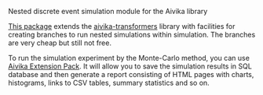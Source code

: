 Nested discrete event simulation module for the Aivika library

[This package](http://hackage.haskell.org/package/aivika-branches) extends 
the [aivika-transformers](http://hackage.haskell.org/package/aivika-transformers) 
library with facilities for creating branches to run nested simulations within simulation. 
The branches are very cheap but still not free.

To run the simulation experiment by the Monte-Carlo method, you can use 
[Aivika Extension Pack](http://www.aivikasoft.com/en/products/aivika-extension-pack.html).
It will allow you to save the simulation results in SQL database and then generate a report
consisting of HTML pages with charts, histograms, links to CSV tables, summary statistics and so on.
